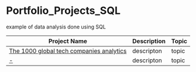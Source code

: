 # Portfolio_Projects_SQL
example of data analysis done using SQL

Project Name  | Description   |  Topic
------------- | ------------- | ------------------
[The 1000 global tech companies analytics](https://github.com/Bev0i/Portfolio_Projects_SQL/blob/main/%5BSQL%5DThe_1000_biggest_global_tech_company_in_the_world%20(1).ipynb)  | descripton  | topic
[-](link)  | descripton | topic
